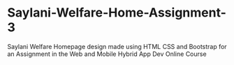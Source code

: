 # Saylani-Welfare-Home-Assignment-3
Saylani Welfare Homepage design made using HTML CSS and Bootstrap for an Assignment in the Web and Mobile Hybrid App Dev Online Course
